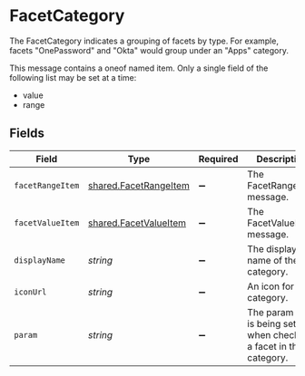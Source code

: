 # FacetCategory

The FacetCategory indicates a grouping of facets by type. For example, facets "OnePassword" and "Okta" would group under an "Apps" category.

This message contains a oneof named item. Only a single field of the following list may be set at a time:
  - value
  - range



## Fields

| Field                                                                 | Type                                                                  | Required                                                              | Description                                                           |
| --------------------------------------------------------------------- | --------------------------------------------------------------------- | --------------------------------------------------------------------- | --------------------------------------------------------------------- |
| `facetRangeItem`                                                      | [shared.FacetRangeItem](../../../sdk/models/shared/facetrangeitem.md) | :heavy_minus_sign:                                                    | The FacetRangeItem message.                                           |
| `facetValueItem`                                                      | [shared.FacetValueItem](../../../sdk/models/shared/facetvalueitem.md) | :heavy_minus_sign:                                                    | The FacetValueItem message.                                           |
| `displayName`                                                         | *string*                                                              | :heavy_minus_sign:                                                    | The display name of the category.                                     |
| `iconUrl`                                                             | *string*                                                              | :heavy_minus_sign:                                                    | An icon for the category.                                             |
| `param`                                                               | *string*                                                              | :heavy_minus_sign:                                                    | The param that is being set when checking a facet in this category.   |